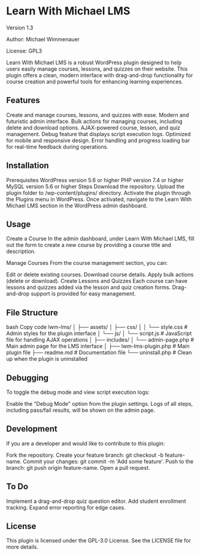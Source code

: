 # Learn With Michael LMS
Version 1.3

Author: Michael Wimmenauer

License: GPL3

Learn With Michael LMS is a robust WordPress plugin designed to help users easily manage courses, lessons, and quizzes on their website. This plugin offers a clean, modern interface with drag-and-drop functionality for course creation and powerful tools for enhancing learning experiences.

## Features
Create and manage courses, lessons, and quizzes with ease.
Modern and futuristic admin interface.
Bulk actions for managing courses, including delete and download options.
AJAX-powered course, lesson, and quiz management.
Debug feature that displays script execution logs.
Optimized for mobile and responsive design.
Error handling and progress loading bar for real-time feedback during operations.

## Installation
Prerequisites
WordPress version 5.6 or higher
PHP version 7.4 or higher
MySQL version 5.6 or higher
Steps
Download the repository.
Upload the plugin folder to /wp-content/plugins/ directory.
Activate the plugin through the Plugins menu in WordPress.
Once activated, navigate to the Learn With Michael LMS section in the WordPress admin dashboard.

## Usage
Create a Course
In the admin dashboard, under Learn With Michael LMS, fill out the form to create a new course by providing a course title and description.

Manage Courses
From the course management section, you can:

Edit or delete existing courses.
Download course details.
Apply bulk actions (delete or download).
Create Lessons and Quizzes
Each course can have lessons and quizzes added via the lesson and quiz creation forms. Drag-and-drop support is provided for easy management.

## File Structure
bash
Copy code
lwm-lms/
│
├── assets/
│   ├── css/
│   │   └── style.css         # Admin styles for the plugin interface
│   └── js/
│       └── script.js         # JavaScript file for handling AJAX operations
│
├── includes/
│   └── admin-page.php        # Main admin page for the LMS interface
│
├── lwm-lms-plugin.php        # Main plugin file
├── readme.md                 # Documentation file
└── uninstall.php             # Clean up when the plugin is uninstalled

## Debugging
To toggle the debug mode and view script execution logs:

Enable the "Debug Mode" option from the plugin settings. Logs of all steps, including pass/fail results, will be shown on the admin page.

## Development
If you are a developer and would like to contribute to this plugin:

Fork the repository.
Create your feature branch: git checkout -b feature-name.
Commit your changes: git commit -m 'Add some feature'.
Push to the branch: git push origin feature-name.
Open a pull request.

## To Do
Implement a drag-and-drop quiz question editor.
Add student enrollment tracking.
Expand error reporting for edge cases.

## License
This plugin is licensed under the GPL-3.0 License. See the LICENSE file for more details.
